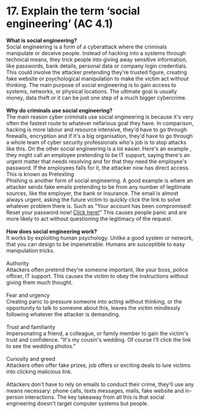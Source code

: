 # 17. Explain the term ‘social engineering’ (AC 4.1)

**What is social engineering?**\
Social engineering is a form of a cyberattack where the criminals manipulate or deceive people. Instead of hacking into a systems through technical means, they trick people into giving away sensitive information, like passwords, bank details, personal data or company login credentials. This could involve the attacker pretending they're trusted figure, creating fake website or psychological manipulation to make the victim act without thinking. The main purpose of social engineering is to gain access to systems, networks, or physical locations. The ultimate goal is usually money, data theft or it can be just one step of a much bigger cybercrime.\
\
**Why do criminals use social engineering?**\
The main reason cyber criminals use social engineering is because it's very often the fastest route to whatever nefarious goal they have. In comparison, hacking is more labour and resource intensive, they'd have to go through firewalls, encryption and if it's a big organisation, they'd have to go through a whole team of cyber security professionals who's job is to stop attacks like this. On the other social engineering is a lot easier. Here's an example , they might call an employee pretending to be IT support, saying there's an urgent matter that needs resolving and for that they need the employee's password. If the employees falls for it, the attacker now has direct access. This is known as Pretexting\
Phishing is another form of social engineering. A good example is where an attacker sends fake emails pretending to be from any number of legitimate sources, like the employer, the bank or insurance. The email is almost always urgent, asking the future victim to quickly click the link to solve whatever problem there is. Such as "Your account has been compromised! Reset your password now! [Click here!](https://d3p8e1mvy30w84.cloudfront.net/assets/images/blog/phishing-memes/mr-bean-meme.jpeg)" This causes people panic and are more likely to act without questioning the legitimacy of the request.\
\
**How does social engineering work?**\
It works by exploiting human psychology. Unlike a good system or network, that you can design to be impenetrable. Humans are susceptible to easy manipulation tricks.  \
\
Authority\
Attackers often pretend they're someone important, like your boss, police officer, IT support. This causes the victim to obey the instructions without giving them much thought.\
\
Fear and urgency\
Creating panic to pressure someone into acting without thinking, or the opportunity to talk to someone about this, leaves the victim mindlessly following whatever the attacker is demanding.\
\
Trust and familiarity\
Impersonating a friend, a colleague, or family member to gain the victim's trust and confidence. "It's my cousin's wedding. Of course I'll click the link to see the wedding photos."\
\
Curiosity and greed\
Attackers often offer fake prizes, job offers or exciting deals to lure victims into clicking malicious link.\
\
Attackers don't have to rely on emails to conduct their crime, they'll use any means necessary: phone calls, texts messages, mails, fake website and in-person interactions. The key takeaway from all this is that social engineering doesn't target computer systems but people.

